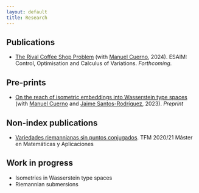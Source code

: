 ```yaml
---
layout: default
title: Research
---
```


## Publications
* [The Rival Coffee Shop Problem](https://arxiv.org/abs/2304.04535) (with [Manuel Cuerno](https://manuelcuerno.github.io/personalpage/), 2024). ESAIM: Control, Optimisation and Calculus of Variations. *Forthcoming*.
 

## Pre-prints
* [On the reach of isometric embeddings into Wasserstein type spaces](https://arxiv.org/abs/2307.01051) (with [Manuel Cuerno](https://manuelcuerno.github.io/personalpage/) and [Jaime Santos-Rodríguez](http://jaime-santos.github.io/math/), 2023). *Preprint*


## Non-index publications
* [Variedades riemannianas sin puntos conjugados](https://libros.uam.es/tfm/catalog/view/1238/2114/2400). TFM 2020/21 Máster en Matemáticas y Aplicaciones
  


## Work in progress
* Isometries in Wasserstein type spaces
* Riemannian submersions


